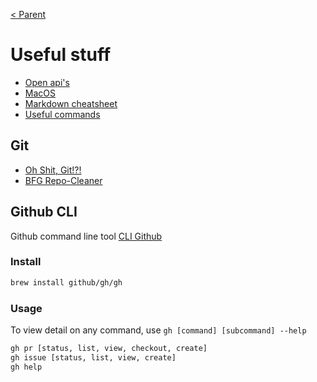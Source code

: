 [< Parent](./Readme.md)

# Useful stuff

- [Open api's](./Api.md)
- [MacOS](./MacOS.md)
- [Markdown cheatsheet](./Markdown%20Cheatsheet.md)
- [Useful commands](./UsefulCommands.md)

## Git

- [Oh Shit, Git!?!](https://ohshitgit.com/)
- [BFG Repo-Cleaner](https://rtyley.github.io/bfg-repo-cleaner/)

## Github CLI

Github command line tool [CLI Github](https://cli.github.com/)

### Install

```sh
brew install github/gh/gh
```

### Usage

To view detail on any command, use ```gh [command] [subcommand] --help```

```sh
gh pr [status, list, view, checkout, create]
gh issue [status, list, view, create]
gh help
```
